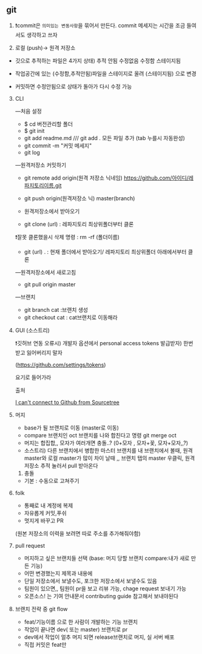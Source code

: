 ## git

1. ❗️commit은 `의미있는 변동사항`을 묶어서 만든다. commit 메세지는 시간을 조금 들여서도 생각하고 쓰자


   

2. 로컬 (push)→ 원격 저장소

- 깃으로 추적하는 파일은 4가지 상태) 추적 안됨 수정없음 수정함 스테이지됨

- 작업공간에 있는 (수정함,추적안됨)파일을 스테이지로 올려 (스테이지됨) 으로 변경

- 커밋하면 수정안됨으로 상태가 돌아가 다시 수정 가능

3.  CLI

    —처음 설정

    - $ cd 버전관리할 폴더
    - $ git init
    - git add readme.md        /// git add .  모든 파일 추가 (tab 누를시 자동완성)
    - git commit -m "커밋 메세지"
    - git log

    —원격저장소 커밋하기

    - git remote add origin(원격 저장소 닉네임) https://github.com/아이디/레파지토리이름.git
    - git push origin(원격저장소 닉) master(branch)

    -  원격저장소에서 받아오기

    - git clone (url)             : 레파지토리 최상위폴더부터 클론

    ❗️잘못 클론했을시 삭제 명령 : rm -rf (폴더이름)

    - git (url) .                      : 현재 폴더에서 받아오기/ 레파지토리 최상위폴더 아래에서부터 클론

    —원격저장소에서 새로고침

    - git pull origin master

    —브랜치

    - git branch cat     :브랜치 생성
    - git checkout cat : cat브랜치로 이동해라
  

4. GUI (소스트리)

    ❗️깃허브 연동 오류시) 개발자 옵션에서 personal access tokens 발급받자) 한번 받고 잃어버리지 말자

    
    (https://github.com/settings/tokens)

    요기로 들어가라

    출처

    [I can't connect to Github from Sourcetree](https://community.atlassian.com/t5/Git-questions/I-can-t-connect-to-Github-from-Sourcetree/qaq-p/30851)

5. 머지

    - base가 될 브랜치로 이동 (master로 이동)
    - compare 브랜치인 oct 브랜치를 나와 합친다고 명령 git merge oct
    - 머지는 합집합,, 모자가 여러개면 충돌..? (0+모자 , 모자+꽃, 모자+모자,,?)
    - 소스트리) 다른 브랜치에서 병합한 마스터 브랜치를 내 브랜치에서 볼때, 원격 master와 로컬 master가 많이 차이 날때 ,, 브랜치 탭의 master 우클릭, 원격 저장소 추적 눌러서 pull 받아온다

    1. 충돌

    - 기본 : 수동으로 고쳐주기

6. folk

    - 통째로 내 계정에 복제
    - 자유롭게 커밋,푸쉬
    - 멋지게 바꾸고 PR

    (원본 저장소의 이력을 보려면 따로 주소를 추가해줘야함)

7.  pull request

    - 머지하고 싶은 브랜치들 선택 (base: 머지 당할 브랜치 compare:내가 새로 만든 기능)
    - 어떤 변경했는지 제목과 내용에
    - 단일 저장소에서 보낼수도, 포크한 저장소에서 보낼수도 있음
    - 팀원이 있으면,, 팀원이 pr을 보고 리뷰 가능, chage request 보내기 가능
    - 오픈소스! 는 기여 안내문서 contributing guide 참고해서 보내야된다

8. 브랜치 전략 중 git flow
    - feat/기능이름 으로 한 사람이 개발하는 기능 브랜치
    - 작업이 끝나면 dev( 또는 master) 브랜치로 pr
    - dev에서 작업이 얼추 머지 되면 release브랜치로 머지, 실 서버 배포
    - 직접 커밋은 feat만
